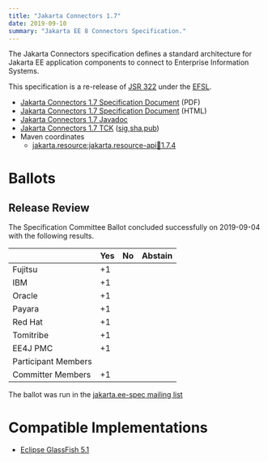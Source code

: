 ```yaml
---
title: "Jakarta Connectors 1.7"
date: 2019-09-10
summary: "Jakarta EE 8 Connectors Specification."
---
```

The Jakarta Connectors specification defines a standard architecture for Jakarta EE application components to connect to Enterprise Information Systems.

This specification is a re-release of [JSR 322](http://jcp.org/en/jsr/detail?id=322) under the [EFSL](https://www.eclipse.org/legal/efsl/).

* [Jakarta Connectors 1.7 Specification Document](./connectors-spec-1.7.pdf) (PDF)
* [Jakarta Connectors 1.7 Specification Document](./connectors-spec-1.7.html) (HTML)
* [Jakarta Connectors 1.7 Javadoc](./apidocs)
* [Jakarta Connectors 1.7 TCK](https://download.eclipse.org/jakartaee/connectors/1.7/jakarta-connectors-tck-1.7.1.zip) ([sig](https://download.eclipse.org/jakartaee/connectors/1.7/jakarta-connectors-tck-1.7.1.zip.sig),[sha](https://download.eclipse.org/jakartaee/connectors/1.7/jakarta-connectors-tck-1.7.1.zip.sha256),[pub](https://jakarta.ee/specifications/jakartaee-spec-committee.pub))
* Maven coordinates
  * [jakarta.resource:jakarta.resource-api:jar:1.7.4](https://central.sonatype.com/artifact/jakarta.resource/jakarta.resource-api/1.7.4/jar)

# Ballots

## Release Review

The Specification Committee Ballot concluded successfully on 2019-09-04 with the following results.

|                       |  Yes    | No      | Abstain  |
|-----------------------|---------|---------|----------|
|Fujitsu                |   +1    |         |          |
|IBM                    |   +1    |         |          |
|Oracle                 |   +1    |         |          |
|Payara                 |   +1    |         |          |
|Red Hat                |   +1    |         |          |
|Tomitribe              |   +1    |         |          |
|EE4J PMC               |   +1    |         |          |
|Participant Members    |         |         |          |
|Committer Members      |   +1    |         |          |

The ballot was run in the [jakarta.ee-spec mailing list](https://www.eclipse.org/lists/jakarta.ee-spec/msg00510.html)


# Compatible Implementations

* [Eclipse GlassFish 5.1](https://download.eclipse.org/glassfish/glassfish-5.1.0.zip)

